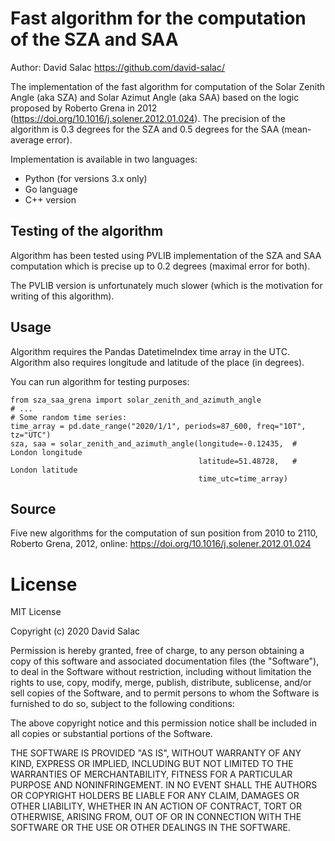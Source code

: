 # Fast algorithm for the computation of the SZA and SAA

Author: David Salac <https://github.com/david-salac/>

The implementation of the fast algorithm for computation of the
Solar Zenith Angle (aka SZA) and Solar Azimut Angle (aka SAA) based
on the logic proposed by Roberto Grena in 2012
(https://doi.org/10.1016/j.solener.2012.01.024).
The precision of the algorithm is 0.3 degrees for the SZA and 0.5
degrees for the SAA (mean-average error).

Implementation is available in two languages:
* Python (for versions 3.x only)
* Go language
* C++ version

## Testing of the algorithm
Algorithm has been tested using PVLIB implementation of the SZA and SAA
computation which is precise up to 0.2 degrees (maximal error for both).

The PVLIB version is unfortunately much slower (which is the motivation
for writing of this algorithm).

## Usage
Algorithm requires the Pandas DatetimeIndex time array in the UTC.  Algorithm
also requires longitude and latitude of the place (in degrees).

You can run algorithm for testing purposes:
```
from sza_saa_grena import solar_zenith_and_azimuth_angle
# ...
# Some random time series:
time_array = pd.date_range("2020/1/1", periods=87_600, freq="10T", tz="UTC")
sza, saa = solar_zenith_and_azimuth_angle(longitude=-0.12435,  # London longitude
                                          latitude=51.48728,   # London latitude
                                          time_utc=time_array)
```

## Source
Five new algorithms for the computation of sun position from 2010 to 2110,
Roberto Grena, 2012, online: https://doi.org/10.1016/j.solener.2012.01.024

# License
MIT License

Copyright (c) 2020 David Salac

Permission is hereby granted, free of charge, to any person obtaining a copy
of this software and associated documentation files (the "Software"), to deal
in the Software without restriction, including without limitation the rights
to use, copy, modify, merge, publish, distribute, sublicense, and/or sell
copies of the Software, and to permit persons to whom the Software is
furnished to do so, subject to the following conditions:

The above copyright notice and this permission notice shall be included in all
copies or substantial portions of the Software.

THE SOFTWARE IS PROVIDED "AS IS", WITHOUT WARRANTY OF ANY KIND, EXPRESS OR
IMPLIED, INCLUDING BUT NOT LIMITED TO THE WARRANTIES OF MERCHANTABILITY,
FITNESS FOR A PARTICULAR PURPOSE AND NONINFRINGEMENT. IN NO EVENT SHALL THE
AUTHORS OR COPYRIGHT HOLDERS BE LIABLE FOR ANY CLAIM, DAMAGES OR OTHER
LIABILITY, WHETHER IN AN ACTION OF CONTRACT, TORT OR OTHERWISE, ARISING FROM,
OUT OF OR IN CONNECTION WITH THE SOFTWARE OR THE USE OR OTHER DEALINGS IN THE
SOFTWARE.
